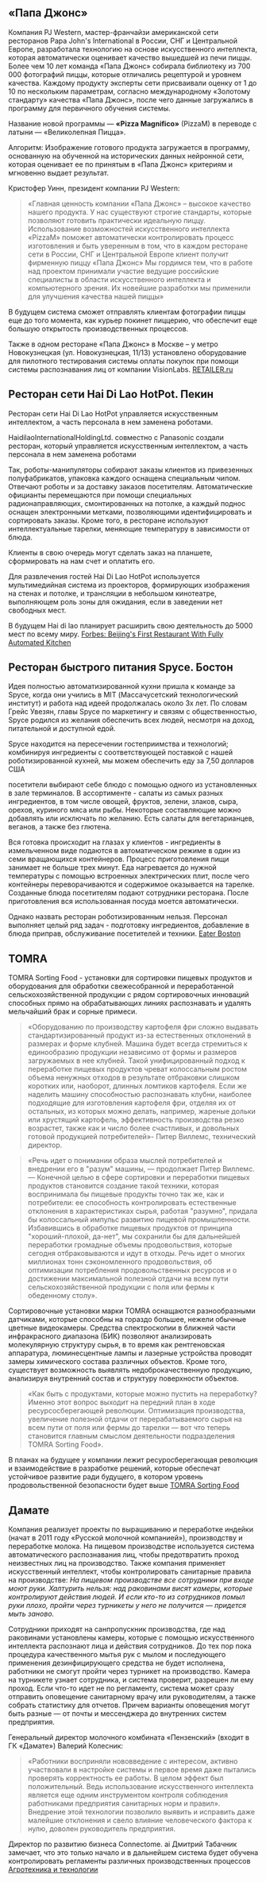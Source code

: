 ## «Папа Джонс»

Компания PJ Western, мастер-франчайзи американской сети ресторанов Papa John&#39;s International в России, СНГ и Центральной Европе, разработала технологию на основе искусственного интеллекта, которая автоматически оценивает качество вышедшей из печи пиццы. Более чем 10 лет команда «Папа Джонс» собирала библиотеку из 700 000 фотографий пиццы, которые отличались рецептурой и уровнем качества. Каждому продукту эксперты сети присваивали оценку от 1 до 10 по нескольким параметрам, согласно международному «Золотому стандарту» качества «Папа Джонс», после чего данные загружались в программу для первичного обучения системы.

Название новой программы — **«Pizza Magnifico»** (PizzaM) в переводе с латыни — «Великолепная Пицца».

Алгоритм: Изображение готового продукта загружается в программу, основанную на обученной на исторических данных нейронной сети, которая оценивает ее по принятым в «Папа Джонс» критериям и мгновенно выдает результат.

Кристофер Уинн, президент компании PJ Western:
> «Главная ценность компании «Папа Джонс» – высокое качество нашего продукта. У нас существуют строгие стандарты, которые позволяют готовить практически идеальную пиццу. Использование возможностей искусственного интеллекта «PizzaM» поможет автоматически контролировать процесс изготовления и быть уверенным в том, что в каждом ресторане сети в России, СНГ и Центральной Европе клиент получит фирменную пиццу «Папа Джонс» Мы гордимся тем, что в работе над проектом принимали участие ведущие российские специалисты в области искусственного интеллекта и компьютерного зрения. Их новейшие разработки мы применили для улучшения качества нашей пиццы»

В будущем система сможет отправлять клиентам фотографии пиццы еще до того момента, как курьер покинет пиццерию, что обеспечит еще большую открытость производственных процессов.

Также в одном ресторане «Папа Джонс» в Москве – у метро Новокузнецкая (ул. Новокузнецкая, 11/13) установлено оборудование для пилотного тестирования системы оплаты покупок при помощи системы распознавания лиц от компании VisionLabs.
[RETAILER.ru](https://retailer.ru/ekaterina-kolchina-papa-dzhons-za-god-ne-tolko-kolichestvo-no-i-geografija-nashego-prisutstvija-serjozno-izmenilas/)


## Ресторан сети Hai Di Lao HotPot. Пекин

Ресторан сети Hai Di Lao HotPot управляется искусственным интеллектом, а часть персонала в нем заменена роботами.

HaidilaoInternationalHoldingLtd. совместно с Panasonic создали ресторан, который управляется искусственным интеллектом, а часть персонала в нем заменена роботами

Так, роботы-манипуляторы собирают заказы клиентов из привезенных полуфабрикатов, упаковка каждого оснащена специальным чипом. Отвечают роботы и за доставку заказов посетителям. Автоматические официанты перемещаются при помощи специальных радионаправляющих, смонтированных на потолке, а каждый поднос оснащен электронными метками, позволяющими идентифицировать и сортировать заказы. Кроме того, в ресторане используют интеллектуальные тарелки, меняющие температуру в зависимости от блюда.

Клиенты в свою очередь могут сделать заказ на планшете, сформировать на нам счет и оплатить его.

Для развлечения гостей Hai Di Lao HotPot используется мультимедийная система из проекторов, формирующих изображения на стенах и потолке, и трансляции в небольшом кинотеатре, выполняющем роль зоны для ожидания, если в заведении нет свободных мест.

 В будущем Hai di lao планирует расширить свою деятельность до 5000 мест по всему миру.
[Forbes: Beijing's First Restaurant With Fully Automated Kitchen](https://www.forbes.com/sites/lanabandoim/2018/10/26/first-restaurant-with-fully-automated-kitchen-opens-in-beijing/#799fee068ece)

## Ресторан быстрого питания Spyce. Бостон

Идея полностью автоматизированной кухни пришла к команде за Spyce, когда они учились в MIT (Массачусетский технологический институт) и работа над идеей продолжалась около 3х лет. По словам Грейс Увезян, главы Spyce по маркетингу и связям с общественностью, Spyce родился из желания обеспечить всех людей, несмотря на доход, питательной и доступной едой.

 Spyce находится на пересечении гостеприимства и технологий; комбинируя ингредиенты с соответствующей поставкой с нашей роботизированной кухней, мы можем обеспечить еду за 7,50 долларов США

посетители выбирают себе блюдо с помощью одного из установленных в зале терминалов. В ассортименте - салаты из самых разных ингредиентов, в том числе овощей, фруктов, зелени, злаков, сыра, орехов, куриного мяса или рыбы. Некоторые составляющие можно добавлять или исключать по желанию. Есть салаты для вегетарианцев, веганов, а также без глютена.

Вся готовка происходит на глазах у клиентов - ингредиенты в измельченном виде подаются в автоматическом режиме в один из семи вращающихся контейнеров. Процесс приготовления пищи занимает не больше трех минут. Еда нагревается до нужной температуры с помощью встроенных электрических плит, после чего контейнеры переворачиваются и содержимое оказывается на тарелке. Созданные блюда посетителям подают сотрудники ресторана. После приготовления вся использованная посуда моется автоматически.

Однако назвать ресторан роботизированным нельзя. Персонал выполняет целый ряд задач - подготовку ингредиентов, добавление в блюда приправ, обслуживание посетителей и техники.
[Eater Boston](https://boston.eater.com/2018/4/27/17290330/downtown-crossing-robotic-kitchen)

## TOMRA

TOMRA Sorting Food - установки для сортировки пищевых продуктов и оборудования для обработки свежесобранной и переработанной сельскохозяйственной продукции с рядом сортировочных инноваций способных прямо на обрабатывающих линиях распознавать и удалять мельчайший брак и сорные примеси.

> «Оборудованию по производству картофеля фри сложно выдавать стандартизированный продукт из-за естественных отклонений в размерах и форме клубней. Машина будет всегда стремиться к единообразию продукции независимо от формы и размеров загружаемых в нее клубней. Такой унифицированный подход к переработке пищевых продуктов чреват колоссальным ростом объема ненужных отходов в результате отбраковки слишком коротких или, наоборот, длинных ломтиков картофеля. Если же наделить машину способностью распознавать клубни, наиболее подходящие для изготовления картофеля фри, отделяя их от остальных, из которых можно делать, например, жареные дольки или хрустящий картофель, эффективность производства резко возрастет, также как и число более счастливых, и довольных готовой продукцией потребителей»- Питер Виллемс, технический директор.

> «Речь идет о понимании образа мыслей потребителей и внедрении его в &quot;разум&quot; машины, — продолжает Питер Виллемс. — Конечной целью в сфере сортировки и переработки пищевых продуктов становится создание такой техники, которая воспринимала бы пищевые продукты точно так же, как и потребители: ее способность контролировать естественные отклонения в характеристиках сырья, работая &quot;разумно&quot;, придала бы колоссальный импульс развитию пищевой промышленности. Избавившись в обработке пищевых продуктов от принципа &quot;хороший-плохой, да-нет&quot;, мы сохранили бы для дальнейшей переработки громадные объемы продовольствия, которые сегодня отбраковываются и идут в отходы. Речь идет о многих миллионах тонн сэкономленного продовольствия, об оптимизации потребления продовольственных ресурсов и о достижении максимальной полезной отдачи на всем пути сельскохозяйственной продукции с поля или фермы к обеденному столу».

Сортировочные установки марки TOMRA оснащаются разнообразными датчиками, которые способны на гораздо большее, нежели обычные цветные видеокамеры. Средства спектроскопии в ближней части инфракрасного диапазона (БИК) позволяют анализировать молекулярную структуру сырья, в то время как рентгеновская аппаратура, люминесцентные лампы и лазерные устройства проводят замеры химического состава различных объектов. Кроме того, существует возможность выявлять недоброкачественную продукцию, анализируя внутренний состав и структуру поверхности объектов.

> «Как быть с продуктами, которые можно пустить на переработку? Именно этот вопрос выходит на передний план в ходе ресурсосберегающей революции. Оптимизация производства, увеличение полезной отдачи от перерабатываемого сырья на всем пути от поля или фермы до тарелки — вот что теперь становится главным смыслом деятельности подразделения TOMRA Sorting Food».

В планах на будущее у компании лежит ресуросберегающая революция и взаимодействие в разработке решений, которые обеспечат устойчивое развитие ради будущего, в котором уровень продовольственной безопасности будет выше
[TOMRA Sorting Food](https://www.tomra.com/ru-ru/sorting/food/food-news/2015/leading-the-resource-revolution)

## Дамате

Компания реализует проекты по выращиванию и переработке индейки (начат в 2011 году «Русской молочной компанией»), производству и переработке молока.
На пищевом производстве используется система автоматического распознавания лиц, чтобы предотвратить проход неизвестных лиц на производство. Также компания применяет искусственный интеллект, чтобы контролировать санитарные правила на производстве: *На пищевом производстве все сотрудники при входе моют руки. Халтурить нельзя: над раковинами висят камеры, которые контролируют действия людей. И если кто-то из сотрудников помыл руки плохо, пройти через турникеты у него не получится — придется мыть заново.*

Сотрудники приходят на санпропускник производства, где над раковинами установлены камеры, которые с помощью искусственного интеллекта распознают лица и действия сотрудников. До тех пор пока процедура качественного мытья рук с мылом и последующего применения дезинфицирующего средства не будет исполнена, работники не смогут пройти через турникет на производство. Камера на турникете узнает сотрудника, и система проверит, разрешен ли ему проход. Если что-то идет не по регламенту, система может сразу отправить оповещение санитарному врачу или руководителям, а также собрать статистику для отчетов. Причем варианты оповещения могут быть разные — от почты и мессенджера до внутренних систем предприятия.

Генеральный директор молочного комбината «Пензенский» (входит в ГК «Дамате») Валерий Колесник:
> «Работники восприняли нововведение с интересом, активно участвовали в настройке системы и первое время даже пытались проверять корректность ее работы. В целом эффект был положительный. Ведь использование искусственного интеллекта является еще одним инструментом контроля соблюдения работниками предприятия санитарных норм и правил». 
Внедрение этой технологии позволило выявить и исправить даже малейшие отклонения и свело влияние человеческого фактора к нулю, доволен руководитель предприятия.

Директор по развитию бизнеса Connectome. ai Дмитрий Табачник замечает, что это только начало и в дальнейшем система будет обучена контролировать регламенты различных производственных процессов
[Агротехника и технологии](https://www.agroinvestor.ru/technologies/article/31101-pod-kontrolem/)
